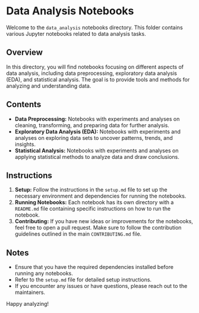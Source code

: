 # Data Analysis Notebooks

Welcome to the `data_analysis` notebooks directory. This folder contains various Jupyter notebooks related to data analysis tasks.

## Overview

In this directory, you will find notebooks focusing on different aspects of data analysis, including data preprocessing, exploratory data analysis (EDA), and statistical analysis. The goal is to provide tools and methods for analyzing and understanding data.

## Contents

- **Data Preprocessing:** Notebooks with experiments and analyses on cleaning, transforming, and preparing data for further analysis.
- **Exploratory Data Analysis (EDA):** Notebooks with experiments and analyses on exploring data sets to uncover patterns, trends, and insights.
- **Statistical Analysis:** Notebooks with experiments and analyses on applying statistical methods to analyze data and draw conclusions.

## Instructions

1. **Setup:** Follow the instructions in the `setup.md` file to set up the necessary environment and dependencies for running the notebooks.
2. **Running Notebooks:** Each notebook has its own directory with a `README.md` file containing specific instructions on how to run the notebook.
3. **Contributing:** If you have new ideas or improvements for the notebooks, feel free to open a pull request. Make sure to follow the contribution guidelines outlined in the main `CONTRIBUTING.md` file.

## Notes

- Ensure that you have the required dependencies installed before running any notebooks.
- Refer to the `setup.md` file for detailed setup instructions.
- If you encounter any issues or have questions, please reach out to the maintainers.

Happy analyzing!
